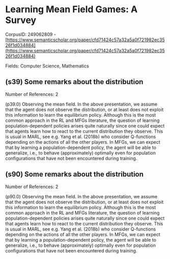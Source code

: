 # Learning Mean Field Games: A Survey

CorpusID: 249062809 - [https://www.semanticscholar.org/paper/cfd71424c57a32a5a0f721982ec3526f1d034884](https://www.semanticscholar.org/paper/cfd71424c57a32a5a0f721982ec3526f1d034884)

Fields: Computer Science, Mathematics

## (s39) Some remarks about the distribution
Number of References: 2

(p39.0) Observing the mean field. In the above presentation, we assume that the agent does not observe the distribution, or at least does not exploit this information to learn the equilibrium policy. Although this is the most common approach in the RL and MFGs literature, the question of learning population-dependent policies arises quite naturally since one could expect that agents learn how to react to the current distribution they observe. This is usual in MARL, see e.g. Yang et al. (2018b) who consider Q-functions depending on the actions of all the other players. In MFGs, we can expect that by learning a population-dependent policy, the agent will be able to generalize, i.e., to behave (approximately) optimally even for population configurations that have not been encountered during training.
## (s90) Some remarks about the distribution
Number of References: 2

(p90.0) Observing the mean field. In the above presentation, we assume that the agent does not observe the distribution, or at least does not exploit this information to learn the equilibrium policy. Although this is the most common approach in the RL and MFGs literature, the question of learning population-dependent policies arises quite naturally since one could expect that agents learn how to react to the current distribution they observe. This is usual in MARL, see e.g. Yang et al. (2018b) who consider Q-functions depending on the actions of all the other players. In MFGs, we can expect that by learning a population-dependent policy, the agent will be able to generalize, i.e., to behave (approximately) optimally even for population configurations that have not been encountered during training.

